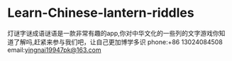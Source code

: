 # Learn-Chinese-lantern-riddles

灯谜字谜成语谜语是一款非常有趣的app,你对中华文化的一些列的文字游戏你知道了解吗,赶紧来参与我们吧，让自己更加博学多识
phone:+86 13024084508
email:yingnai19947pk@163.com
